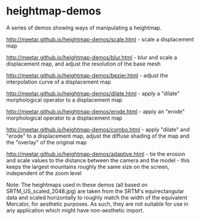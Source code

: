 heightmap-demos
===============

A series of demos showing ways of manipulating a heightmap.

http://meetar.github.io/heightmap-demos/scale.html - scale a displacement map

http://meetar.github.io/heightmap-demos/blur.html - blur and scale a displacement map, and adjust the resolution of the base mesh

http://meetar.github.io/heightmap-demos/bezier.html - adjust the interpolation curve of a displacement map

http://meetar.github.io/heightmap-demos/dilate.html - apply a "dilate" morphological operator to a displacement map

http://meetar.github.io/heightmap-demos/erode.html - apply an "erode" morphological operator to a displacement map

http://meetar.github.io/heightmap-demos/combo.html - apply "dilate" and "erode" to a displacement map, adjust the diffuse shading of the map and the "overlay" of the original map

http://meetar.github.io/heightmap-demos/adaptive.html - tie the erosion and scale values to the distance between the camera and the model - this keeps the largest mountains roughly the same size on the screen, independent of the zoom level

Note: The heightmaps used in these demos (all based on SRTM_US_scaled_2048.jpg) are taken from the SRTM's equirectangular data and scaled horizontally to roughly match the width of the equivalent Mercator, for aesthetic purposes. As such, they are not suitable for use in any application which might have non-aesthetic import.
